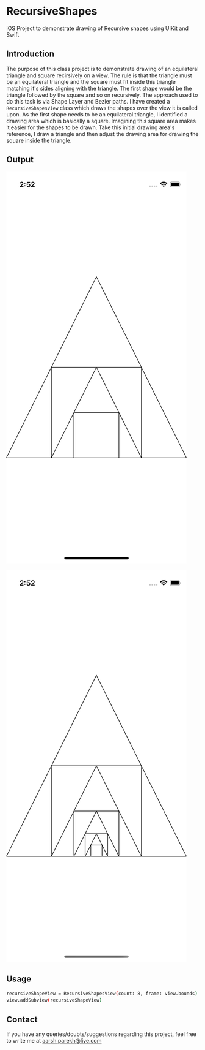 # RecursiveShapes
iOS Project to demonstrate drawing of Recursive shapes using UIKit and Swift

## Introduction
The purpose of this class project is to demonstrate drawing of an equilateral triangle and square recirsively on a view.
The rule is that the triangle must be an equilateral triangle and the square must fit inside this triangle matching it's sides aligning with the triangle.
The first shape would be the triangle followed by the square and so on recursively.
The approach used to do this task is via Shape Layer and Bezier paths. I have created a `RecursiveShapesView` class which draws the shapes over the view it is called upon.
As the first shape needs to be an equilateral triangle, I identified a drawing area which is basically a square. Imagining this square area makes it easier for the shapes to be drawn.
Take this initial drawing area's reference, I draw a triangle and then adjust the drawing area for drawing the square inside the triangle.

## Output

![Recursive Shapes with count set as 4](recursiveShapesWithCount_4.png)

![Recursive Shapes with count set as 8](recursiveShapesWithCount_8.png)

## Usage

```bash
recursiveShapeView = RecursiveShapesView(count: 8, frame: view.bounds)
view.addSubview(recursiveShapeView)
```

## Contact

If you have any queries/doubts/suggestions regarding this project, feel free to write me at <aarsh.parekh@live.com>

